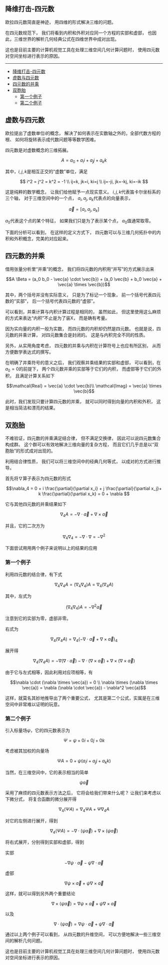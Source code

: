 ## 降维打击-四元数

欧拉四元数简直是神迹，
用四维的形式解决三维的问题。

在四元数规范下，
我们将看到内积和外积对应同一个方程的实部和虚部，
也因此，三维世界的解析几何经典公式在四维世界中成对出现。

这也是目前主要的计算机视觉工具在处理三维空间几何计算问题时，
使用四元数对空间坐标进行表示的原因。

---

- [降维打击-四元数](#降维打击-四元数)
- [虚数与四元数](#虚数与四元数)
- [四元数的并乘](#四元数的并乘)
- [双胞胎](#双胞胎)
  - [第一个例子](#第一个例子)
  - [第二个例子](#第二个例子)

## 虚数与四元数

欧拉提出了虚数单位i的概念，
解决了如何表示在实数轴之外的，全部代数方程的根、
如何将旋转表示成代数问题等等数学困难。

四元数是对虚数概念的三维拓展。

$$A = a_0 + a_i i + a_j j + a_k k$$

其中，$i, j, k$是相互正交的“虚数”单位，满足

$$ i^2 = j^2 = k^2 = -1 \\ ij=k, jk=i, ki=j \\ ij=-ji, jk=-kj, ki=-ik $$

这是纯粹的数学概念，
让我们给他赋予一点现实意义。
$i, j, k$代表笛卡尔坐标系的三个轴，
对于三维空间中的一个点，
$a_i, a_j, a_k$代表点的向量表示，

$$\vec{a} = [a_i, a_j, a_k]$$

$a_0$代表这个点的某个特征，
如果我们只是为了表示某个点，
$a_0$值通常取零。

下面的分析可以看到，
在这样的定义方式下，
四元数可以与三维几何拓扑中的内积和外积概念，完美的对应起来。

## 四元数的并乘

借用张量分析里“并乘”的概念，
我们将四元数的内积用“并写”的方式展示出来

$$A \Beta = (a_0 b_0 - \vec{a} \cdot \vec{b}) + (a_0 \vec{b} + b_0 \vec{a} + \vec{a} \times \vec{b})$$

其中，两个括号并没有实际意义，
只是为了标记一个现象，
前一个括号代表四元数的“实部”，
后一个括号代表四元数的“虚部”。

可以看到，并乘计算与内积计算过程是相同的，
虽然如此，
但这里使用这么麻烦的方式来表达“内积”不止是为了装X，
而是确有考量。

因为实向量的内积一般为实数，
而四元数的内积却仍然是四元数。
也就是说，四元数的并乘计算，
对四元数集合是封闭的。
这是与内积完全不同的性质。

另外，从实用角度考虑，
四元数的并乘与内积在计算符号上也应有所区别，
从而方便数学表达式的撰写。

在明确了并乘符号的意义之后，
我们观察并乘结果的实部和虚部，
可以看到，在$a_0 = 0$的前提下，
两个四元数并乘的实部等于它们的内积，
而虚部等于它们的外积，
且满足计算关系如下

$$\mathcal{Real} = \vec{a} \cdot \vec{b}\\ \mathcal{Imag} = \vec{a} \times \vec{b}$$

此时，我们发现只要计算四元数的并乘，
就可以同时得到向量的内积和外积，
这是相当简洁和漂亮的结果。

## 双胞胎

不难验证，四元数的并乘满足结合律，
但不满足交换律，
因此可以说四元数集合构成群。
这个群可以有效地解决三维向量的复杂方程，
而且它们几乎总是以“双胞胎”的形式成对出现的。

利用结合律性质，
我们可以将三维空间中的经典几何等式，
以成对的方式进行推导。

首先将$\nabla$算子表示为四元数的形式

$$\nabla_4 = 0 + i \frac{\partial}{\partial x_i} + j \frac{\partial}{\partial x_j}+ k \frac{\partial}{\partial x_k} = 0 + \nabla $$

它与其他四元数的并乘结果如下

$$\nabla_4 A = -\nabla \cdot \vec{a} + \nabla \times \vec{a}$$

并且，它的二次方为

$$\nabla_4 \nabla_4 = - \nabla \cdot \nabla = - \nabla^2$$

下面尝试用用两个例子来说明以上的结果的应用

### 第一个例子

利用四元数的结合律，有下式

$$\nabla_4 \nabla_4 A = (\nabla_4 \nabla_4) A = \nabla_4 (\nabla_4 A)$$

其中，左式为

$$(\nabla_4 \nabla_4) A = - \nabla^2 \vec{a}$$

注意到它的实部为零，虚部非零。

右式为

$$\nabla_4 (\nabla_4 A) = \nabla_4 (- \nabla \cdot \vec{a} + \nabla \times \vec{a})_4$$

展开得

$$\nabla_4 (\nabla_4 A) = - \nabla (\nabla \cdot \vec{a}) - \nabla \cdot (\nabla \times \vec{a}) + \nabla \times (\nabla \times \vec{a})$$

由于它与左式相等，因此利用对应项相等，有

$$\nabla \cdot (\nabla \times \vec{a}) = 0 \\ \nabla \times (\nabla \times \vec{a}) = \nabla (\nabla \cdot \vec{a}) - \nabla^2 \vec{a}$$

这样，就莫名其妙地推导出了两个重要公式，
尤其是第二个公式，实属是在三维空间中非常难以证明的玩意。

### 第二个例子

引入标量场$\psi$，它的四元数表示为

$$\Psi = \psi + 0 i + 0 j + 0 k$$

考虑被其加权的向量场

$$\Psi A = 0 + \psi (a_i i + a_j j + a_k k)$$

当然，在三维空间中，它的表示相当的简单

$$\psi \vec{a}$$

采用了麻烦的四元数表示方法之后，
它将会给我们带来什么呢？
让我们来考虑以下微分式，
将复合函数的微分展开得

$$\nabla_4 (\Psi A) = \nabla_4 \Psi A+ \Psi \nabla_4 A$$

对它的左侧进行展开，得到

$$\nabla_4 (\Psi A) = - \nabla \cdot (\psi \vec{a}) + \nabla \times (\psi \vec{a})$$

将右式展开，分别得到实部和虚部，得到

实部

$$-\nabla \psi \cdot \vec{a} - \psi \nabla \cdot \vec{a}$$

虚部

$$\nabla \psi \times \vec{a} + \psi \nabla \times \vec{a}$$

这样，就可以得到另外两个重要结论

$$\nabla \times (\psi \vec{a}) = \nabla \psi \times \vec{a} + \psi \nabla \times \vec{a}$$

以及

$$\nabla \cdot (\psi \vec{a}) = \nabla \psi \cdot \vec{a} + \psi \nabla \cdot \vec{a}$$

通过以上两个例子可以看到，
从四元数的升维空间，
可以方便地解决一些三维空间的解析几何问题。

这也是目前主要的计算机视觉工具在处理三维空间几何计算问题时，
使用四元数对空间坐标进行表示的原因。